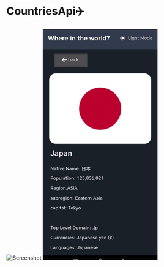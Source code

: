 # CountriesApi✈️

  <tr>
    <td><img src="assets/intro.png" alt="Screenshot" width="300"/></td>
    <td><img src="assets/intro.jpg" alt="Demo GIF" width="300"/></td>
  </tr>
</table>

